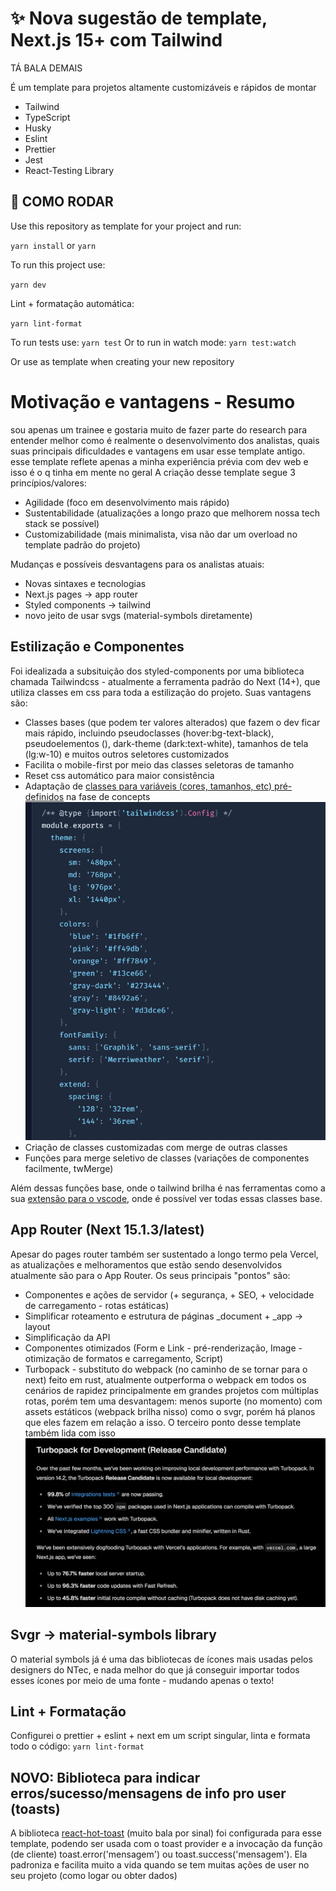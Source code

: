 # ✨ Nova sugestão de template, Next.js 15+ com Tailwind
TÁ BALA DEMAIS

É um template para projetos altamente customizáveis e rápidos de montar

- Tailwind
- TypeScript
- Husky
- Eslint
- Prettier
- Jest
- React-Testing Library

## 🧿 COMO RODAR

Use this repository as template for your project and run:

`yarn install`
or
`yarn`

To run this project use:

`yarn dev`

Lint + formatação automática:

`yarn lint-format`

To run tests use:
`yarn test`
Or to run in watch mode:
`yarn test:watch`

Or use as template when creating your new repository

# Motivação e vantagens - Resumo

sou apenas um trainee e gostaria muito de fazer parte do research para entender melhor como é realmente o desenvolvimento dos analistas, quais suas principais dificuldades e vantagens em usar esse template antigo. esse template reflete apenas a minha experiência prévia com dev web e isso é o q tinha em mente no geral
A criação desse template segue 3 princípios/valores:

- Agilidade (foco em desenvolvimento mais rápido)
- Sustentabilidade (atualizações a longo prazo que melhorem nossa tech stack se possível)
- Customizabilidade (mais minimalista, visa não dar um overload no template padrão do projeto)

Mudanças e possíveis desvantagens para os analistas atuais:

- Novas sintaxes e tecnologias
- Next.js pages -> app router
- Styled components -> tailwind
- novo jeito de usar svgs (material-symbols diretamente)

## Estilização e Componentes

Foi idealizada a subsituição dos styled-components por uma biblioteca chamada Tailwindcss - atualmente a ferramenta padrão do Next (14+), que utiliza classes em css para toda a estilização do projeto. Suas vantagens são:

- Classes bases (que podem ter valores alterados) que fazem o dev ficar mais rápido, incluindo pseudoclasses (hover:bg-text-black), pseudoelementos (), dark-theme (dark:text-white), tamanhos de tela (lg:w-10) e muitos outros seletores customizados
- Facilita o mobile-first por meio das classes seletoras de tamanho
- Reset css automático para maior consistência
- Adaptação de [classes para variáveis (cores, tamanhos, etc) pré-definidos](https://tailwindcss.com/docs/adding-custom-styles) na fase de concepts
  ![Tailwind custom classes](tailwindcustomclasses.png)
- Criação de classes customizadas com merge de outras classes
- Funções para merge seletivo de classes (variações de componentes facilmente, twMerge)

Além dessas funções base, onde o tailwind brilha é nas ferramentas como a sua [extensão para o vscode](https://marketplace.visualstudio.com/items?itemName=bradlc.vscode-tailwindcss), onde é possível ver todas essas classes base.

## App Router (Next 15.1.3/latest)

Apesar do pages router também ser sustentado a longo termo pela Vercel, as atualizações e melhoramentos que estão sendo desenvolvidos atualmente são para o App Router. Os seus principais "pontos" são:

- Componentes e ações de servidor (+ segurança, + SEO, + velocidade de carregamento - rotas estáticas)
- Simplificar roteamento e estrutura de páginas
  \_document + \_app -> layout
- Simplificação da API
- Componentes otimizados (Form e Link - pré-renderização, Image - otimização de formatos e carregamento, Script)
- Turbopack - substituto do webpack (no caminho de se tornar para o next) feito em rust, atualmente outperforma o webpack em todos os cenários de rapidez principalmente em grandes projetos com múltiplas rotas, porém tem uma desvantagem: menos suporte (no momento) com assets estáticos (webpack brilha nisso) como o svgr, porém há planos que eles fazem em relação a isso. O terceiro ponto desse template também lida com isso
  ![turbopack](turbopack.png)

## Svgr -> material-symbols library

O material symbols já é uma das bibliotecas de ícones mais usadas pelos designers do NTec, e nada melhor do que já conseguir importar todos esses ícones por meio de uma fonte - mudando apenas o texto!

## Lint + Formatação
Configurei o prettier + eslint + next em um script singular, linta e formata todo o código:
`yarn lint-format`

## NOVO: Biblioteca para indicar erros/sucesso/mensagens de info pro user (toasts)
A biblioteca [react-hot-toast](https://react-hot-toast.com/) (muito bala por sinal) foi configurada para esse template, podendo ser usada com o toast provider e a invocação da função (de cliente) toast.error('mensagem') ou toast.success('mensagem').
Ela padroniza e facilita muito a vida quando se tem muitas ações de user no seu projeto (como logar ou obter dados)
